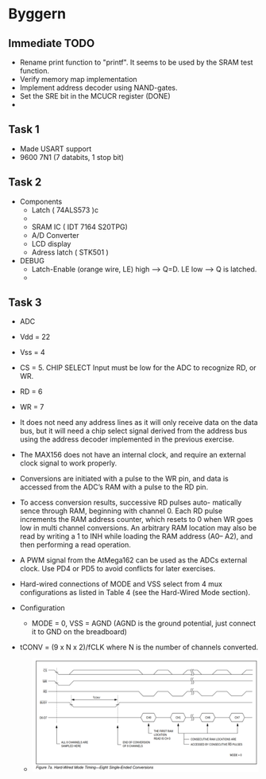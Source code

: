 # Byggern

## Immediate TODO
- Rename print function to "printf". It seems to be used by the SRAM test function.
- Verify memory map implementation
- Implement address decoder using NAND-gates.
- Set the SRE bit in the MCUCR register (DONE)
- 

## Task 1
- Made USART support
- 9600 7N1 (7 databits, 1 stop bit)

## Task 2
 - Components
   - Latch ( 74ALS573 )c
   - 
   - SRAM IC ( IDT 7164 S20TPG)
   - A/D Converter
   - LCD display
   - Adress latch ( STK501 )
 - DEBUG
   - Latch-Enable (orange wire, LE) high --> Q=D. LE low --> Q is latched.
   - 

## Task 3
 - ADC
  - Vdd = 22
  - Vss = 4
  - CS = 5. CHIP SELECT Input must be low for the ADC to recognize RD, or WR.
  - RD = 6
  - WR = 7

  - It does not need any address lines as it will only
    receive data on the data bus, but it will need a chip select signal derived from the address bus using the address decoder implemented in the previous exercise.

  - The MAX156 does not have an
    internal clock, and require an external clock signal to work properly.

  - Conversions are initiated with a pulse to the WR pin, and data
    is accessed from the ADC’s RAM with a pulse to the RD pin.
  
  - To access conversion results, successive RD pulses auto-
    matically sence through RAM, beginning with channel 0.
    Each RD pulse increments the RAM address counter,
    which resets to 0 when WR goes low in multi channel
    conversions. An arbitrary RAM location may also be read
    by writing a 1 to INH while loading the RAM address (A0–
    A2), and then performing a read operation.

  - A PWM signal from the AtMega162 can be used as the ADCs external clock. Use PD4 or
    PD5 to avoid conflicts for later exercises.

  - Hard-wired connections of MODE and VSS select from 4 mux configurations as listed
    in Table 4 (see the Hard-Wired Mode section).

  - Configuration
    - MODE = 0, VSS = AGND (AGND is the ground potential, just connect it to GND on the     breadboard)

  - tCONV = (9 x N x 2)/fCLK
    where N is the number of channels converted.

    - ![alt text](pictures/image.png)